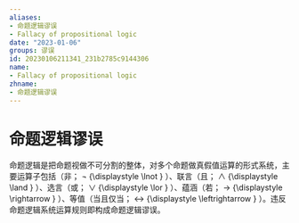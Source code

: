 ```yaml
---
aliases:
- 命题逻辑谬误
- Fallacy of propositional logic
date: "2023-01-06"
groups: 谬误
id: 20230106211341_231b2785c9144306
name:
- Fallacy of propositional logic
zhname:
- 命题逻辑谬误
---
```


# 命题逻辑谬误

命题逻辑是把命题视做不可分割的整体，对多个命题做真假值运算的形式系统，主要运算子包括（非； ¬ {\displaystyle \lnot } ）、联言（且； ∧ {\displaystyle \land } ）、选言（或； ∨ {\displaystyle \lor } ）、蕴涵（若； → {\displaystyle \rightarrow } ）、等值（当且仅当； ↔ {\displaystyle \leftrightarrow } ）。违反命题逻辑系统运算规则即构成命题逻辑谬误。

